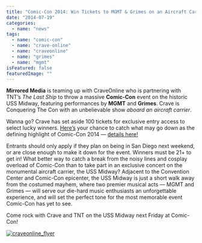 ```yaml
---
title: "Comic-Con 2014: Win Tickets to MGMT & Grimes on an Aircraft Carrier!"
date: "2014-07-19"
categories: 
  - name: "news"
tags: 
  - name: "comic-con"
  - name: "crave-online"
  - name: "craveonline"
  - name: "grimes"
  - name: "mgmt"
isFeatured: false
featuredImage: ""
---
```


**Mirrored Media** is teaming up with CraveOnline who is partnering with TNT’s _The Last Ship_ to throw a massive **Comic-Con** event on the historic USS Midway, featuring performances by **MGMT** and **Grimes**. Crave is Conquering The Con with an unbelievable show _aboard an aircraft carrier_.

Wanna go? Crave has set aside 100 tickets for exclusive entry access to select lucky winners. [Here’s](http://www.craveonline.com/comics/articles/726953-comic-con-win-tickets-to-mgmt-grimes-on-an-aircraft-carrier) your chance to catch what may go down as the defining highlight of Comic-Con 2014 — [details here!](http://www.craveonline.com/comics/articles/726953-comic-con-win-tickets-to-mgmt-grimes-on-an-aircraft-carrier)

Entrants should only apply if they plan on being in San Diego next weekend, or are close enough to make it down for the event. Winners must be 21+ to get in! What better way to catch a break from the noisy lines and cosplay overload of Comic-Con than to take part in an exclusive concert on the monumental aircraft carrier, the USS Midway? Adjacent to the Convention Center and Comic-Con epicenter, the USS Midway is just a short walk away from the costumed mayhem, where two premier musical acts — MGMT and Grimes — will serve our die-hard music enthusiasts an unforgettable experience, and will set the perfect tone for the most memorable event Comic-Con has yet to see.

Come rock with Crave and TNT on the USS Midway next Friday at Comic-Con!

[![craveonline_flyer](http://www.mirroredmedia.com/wp-content/uploads/2014/07/craveonline_flyer.jpg)](http://www.mirroredmedia.com/wp-content/uploads/2014/07/craveonline_flyer.jpg)
